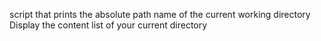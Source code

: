 script that prints the absolute path name of the current working directory
Display the content list of your current directory
